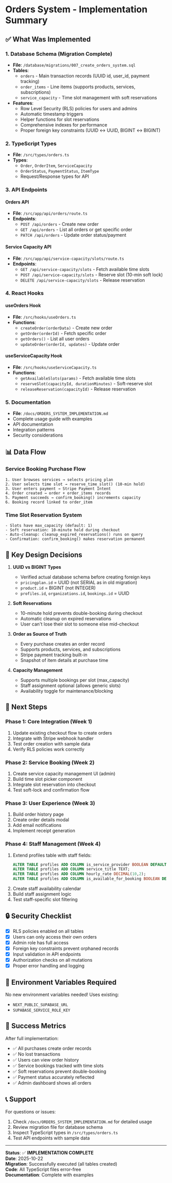 # Orders System - Implementation Summary

## ✅ What Was Implemented

### 1. Database Schema (Migration Complete)
- **File**: `/database/migrations/007_create_orders_system.sql`
- **Tables**:
  - `orders` - Main transaction records (UUID id, user_id, payment tracking)
  - `order_items` - Line items (supports products, services, subscriptions)
  - `service_capacity` - Time slot management with soft reservations
- **Features**:
  - Row Level Security (RLS) policies for users and admins
  - Automatic timestamp triggers
  - Helper functions for slot reservations
  - Comprehensive indexes for performance
  - Proper foreign key constraints (UUID ↔ UUID, BIGINT ↔ BIGINT)

### 2. TypeScript Types
- **File**: `/src/types/orders.ts`
- **Types**:
  - `Order`, `OrderItem`, `ServiceCapacity`
  - `OrderStatus`, `PaymentStatus`, `ItemType`
  - Request/Response types for API

### 3. API Endpoints

#### Orders API
- **File**: `/src/app/api/orders/route.ts`
- **Endpoints**:
  - `POST /api/orders` - Create new order
  - `GET /api/orders` - List all orders or get specific order
  - `PATCH /api/orders` - Update order status/payment

#### Service Capacity API
- **File**: `/src/app/api/service-capacity/slots/route.ts`
- **Endpoints**:
  - `GET /api/service-capacity/slots` - Fetch available time slots
  - `POST /api/service-capacity/slots` - Reserve slot (10-min soft lock)
  - `DELETE /api/service-capacity/slots` - Release reservation

### 4. React Hooks

#### useOrders Hook
- **File**: `/src/hooks/useOrders.ts`
- **Functions**:
  - `createOrder(orderData)` - Create new order
  - `getOrder(orderId)` - Fetch specific order
  - `getOrders()` - List all user orders
  - `updateOrder(orderId, updates)` - Update order

#### useServiceCapacity Hook
- **File**: `/src/hooks/useServiceCapacity.ts`
- **Functions**:
  - `getAvailableSlots(params)` - Fetch available time slots
  - `reserveSlot(capacityId, durationMinutes)` - Soft-reserve slot
  - `releaseReservation(capacityId)` - Release reservation

### 5. Documentation
- **File**: `/docs/ORDERS_SYSTEM_IMPLEMENTATION.md`
- Complete usage guide with examples
- API documentation
- Integration patterns
- Security considerations

## 📊 Data Flow

### Service Booking Purchase Flow

```
1. User browses services → selects pricing plan
2. User selects time slot → reserve_time_slot() (10-min hold)
3. User enters payment → Stripe Payment Intent
4. Order created → order + order_items records
5. Payment succeeds → confirm_booking() increments capacity
6. Booking record linked to order_item
```

### Time Slot Reservation System

```
- Slots have max_capacity (default: 1)
- Soft reservation: 10-minute hold during checkout
- Auto-cleanup: cleanup_expired_reservations() runs on query
- Confirmation: confirm_booking() makes reservation permanent
```

## 🔑 Key Design Decisions

1. **UUID vs BIGINT Types**
   - Verified actual database schema before creating foreign keys
   - `pricingplan.id` = UUID (not SERIAL as in old migration)
   - `product.id` = BIGINT (not INTEGER)
   - `profiles.id`, `organizations.id`, `bookings.id` = UUID

2. **Soft Reservations**
   - 10-minute hold prevents double-booking during checkout
   - Automatic cleanup on expired reservations
   - User can't lose their slot to someone else mid-checkout

3. **Order as Source of Truth**
   - Every purchase creates an order record
   - Supports products, services, and subscriptions
   - Stripe payment tracking built-in
   - Snapshot of item details at purchase time

4. **Capacity Management**
   - Supports multiple bookings per slot (max_capacity)
   - Staff assignment optional (allows generic slots)
   - Availability toggle for maintenance/blocking

## 🚀 Next Steps

### Phase 1: Core Integration (Week 1)
1. Update existing checkout flow to create orders
2. Integrate with Stripe webhook handler
3. Test order creation with sample data
4. Verify RLS policies work correctly

### Phase 2: Service Booking (Week 2)
1. Create service capacity management UI (admin)
2. Build time slot picker component
3. Integrate slot reservation into checkout
4. Test soft-lock and confirmation flow

### Phase 3: User Experience (Week 3)
1. Build order history page
2. Create order details modal
3. Add email notifications
4. Implement receipt generation

### Phase 4: Staff Management (Week 4)
1. Extend profiles table with staff fields:
   ```sql
   ALTER TABLE profiles ADD COLUMN is_service_provider BOOLEAN DEFAULT false;
   ALTER TABLE profiles ADD COLUMN service_title TEXT;
   ALTER TABLE profiles ADD COLUMN hourly_rate DECIMAL(10,2);
   ALTER TABLE profiles ADD COLUMN is_available_for_booking BOOLEAN DEFAULT true;
   ```
2. Create staff availability calendar
3. Build staff assignment logic
4. Test staff-specific slot filtering

## 🔒 Security Checklist

- [x] RLS policies enabled on all tables
- [x] Users can only access their own orders
- [x] Admin role has full access
- [x] Foreign key constraints prevent orphaned records
- [x] Input validation in API endpoints
- [x] Authorization checks on all mutations
- [x] Proper error handling and logging

## 📝 Environment Variables Required

No new environment variables needed! Uses existing:
- `NEXT_PUBLIC_SUPABASE_URL`
- `SUPABASE_SERVICE_ROLE_KEY`

## 🎯 Success Metrics

After full implementation:
- ✅ All purchases create order records
- ✅ No lost transactions
- ✅ Users can view order history
- ✅ Service bookings tracked with time slots
- ✅ Soft reservations prevent double-booking
- ✅ Payment status accurately reflected
- ✅ Admin dashboard shows all orders

## 📞 Support

For questions or issues:
1. Check `/docs/ORDERS_SYSTEM_IMPLEMENTATION.md` for detailed usage
2. Review migration file for database schema
3. Inspect TypeScript types in `/src/types/orders.ts`
4. Test API endpoints with sample data

---

**Status**: ✅ **IMPLEMENTATION COMPLETE**  
**Date**: 2025-10-22  
**Migration**: Successfully executed (all tables created)  
**Code**: All TypeScript files error-free  
**Documentation**: Complete with examples
